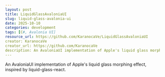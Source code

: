```yaml
---
layout: post
title: LiquidGlassAvaloniaUI
slug: liquid-glass-avalonia-ui
date: 2025-10-10
categories: development
tags: [C#, Avalonia UI]
resource_url: https://github.com/KaranocaVe/LiquidGlassAvaloniaUI
creator: KaranocaVe
creator_url: https://github.com/KaranocaVe
description: An AvaloniaUI implementation of Apple's liquid glass morphing effect.
---
```


An AvaloniaUI implementation of Apple's liquid glass morphing effect, inspired by liquid-glass-react.
